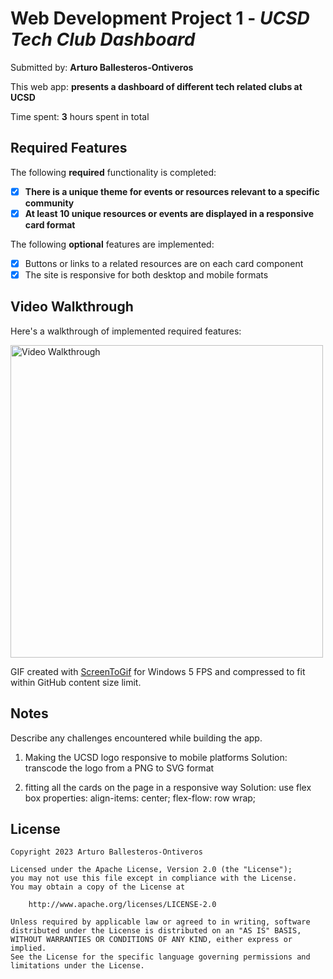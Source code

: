 # Web Development Project 1 - *UCSD Tech Club Dashboard*

Submitted by: **Arturo Ballesteros-Ontiveros**

This web app: **presents a dashboard of different tech related clubs at UCSD**

Time spent: **3** hours spent in total

## Required Features

The following **required** functionality is completed:

- [x] **There is a unique theme for events or resources relevant to a specific community**
- [x] **At least 10 unique resources or events are displayed in a responsive card format**

The following **optional** features are implemented:

- [x] Buttons or links to a related resources are on each card component
- [x] The site is responsive for both desktop and mobile formats

## Video Walkthrough

Here's a walkthrough of implemented required features:

<img src='https://i.imgur.com/wBzQRrL.gif' title='Video Walkthrough' width='500px' alt='Video Walkthrough' />

GIF created with [ScreenToGif](https://www.screentogif.com/) for Windows
5 FPS and compressed to fit within GitHub content size limit.

## Notes

Describe any challenges encountered while building the app.

1. Making the UCSD logo responsive to mobile platforms
Solution: transcode the logo from a PNG to SVG format

2. fitting all the cards on the page in a responsive way
Solution: use flex box properties:
  align-items: center;
  flex-flow: row wrap;

## License

    Copyright 2023 Arturo Ballesteros-Ontiveros 

    Licensed under the Apache License, Version 2.0 (the "License");
    you may not use this file except in compliance with the License.
    You may obtain a copy of the License at

        http://www.apache.org/licenses/LICENSE-2.0

    Unless required by applicable law or agreed to in writing, software
    distributed under the License is distributed on an "AS IS" BASIS,
    WITHOUT WARRANTIES OR CONDITIONS OF ANY KIND, either express or implied.
    See the License for the specific language governing permissions and
    limitations under the License.